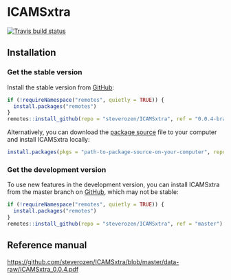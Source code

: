 
<!-- README.md is generated from README.Rmd. Please edit that file -->

# ICAMSxtra

<!-- badges: start -->

[![Travis build
status](https://travis-ci.com/steverozen/ICAMSxtra.svg?branch=master)](https://travis-ci.com/steverozen/ICAMSxtra)
<!-- badges: end -->

## Installation

### Get the stable version

Install the stable version from [GitHub](https://github.com/):

``` r
if (!requireNamespace("remotes", quietly = TRUE)) {
  install.packages("remotes")
}
remotes::install_github(repo = "steverozen/ICAMSxtra", ref = "0.0.4-branch")
```

Alternatively, you can download the [package
source](https://github.com/steverozen/ICAMSxtra/blob/master/data-raw/source-file/ICAMSxtra_0.0.4.tar.gz?raw=true)
file to your computer and install ICAMSxtra locally:

``` r
install.packages(pkgs = "path-to-package-source-on-your-computer", repos = NULL, type = "source")
```

### Get the development version

To use new features in the development version, you can install
ICAMSxtra from the master branch on [GitHub](https://github.com/), which
may not be stable:

``` r
if (!requireNamespace("remotes", quietly = TRUE)) {
  install.packages("remotes")
}
remotes::install_github(repo = "steverozen/ICAMSxtra", ref = "master")
```

## Reference manual

<https://github.com/steverozen/ICAMSxtra/blob/master/data-raw/ICAMSxtra_0.0.4.pdf>
